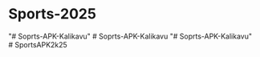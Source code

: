 # Sports-2025
"# Soprts-APK-Kalikavu" 
#   S o p r t s - A P K - K a l i k a v u  
 "# Soprts-APK-Kalikavu"  
#   S p o r t s A P K 2 k 2 5  
 